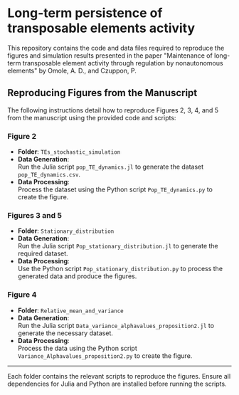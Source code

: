 # Long-term persistence of transposable elements activity
This repository contains the code and data files required to reproduce the figures and simulation results presented in the paper "Maintenance of long-term transposable element activity through regulation by nonautonomous elements" by Omole, A. D., and Czuppon, P.

## Reproducing Figures from the Manuscript

The following instructions detail how to reproduce Figures 2, 3, 4, and 5 from the manuscript using the provided code and scripts:

### Figure 2
- **Folder**: `TEs_stochastic_simulation`
- **Data Generation**:  
  Run the Julia script `pop_TE_dynamics.jl` to generate the dataset `pop_TE_dynamics.csv`.
- **Data Processing**:  
  Process the dataset using the Python script `Pop_TE_dynamics.py` to create the figure.

### Figures 3 and 5
- **Folder**: `Stationary_distribution`
- **Data Generation**:  
  Run the Julia script `Pop_stationary_distribution.jl` to generate the required dataset.
- **Data Processing**:  
  Use the Python script `Pop_stationary_distribution.py` to process the generated data and produce the figures.

### Figure 4
- **Folder**: `Relative_mean_and_variance`
- **Data Generation**:  
  Run the Julia script `Data_variance_alphavalues_proposition2.jl` to generate the necessary dataset.
- **Data Processing**:  
  Process the data using the Python script `Variance_Alphavalues_proposition2.py` to create the figure.

---

Each folder contains the relevant scripts to reproduce the figures. Ensure all dependencies for Julia and Python are installed before running the scripts.
